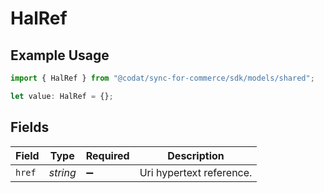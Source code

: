 # HalRef

## Example Usage

```typescript
import { HalRef } from "@codat/sync-for-commerce/sdk/models/shared";

let value: HalRef = {};
```

## Fields

| Field                    | Type                     | Required                 | Description              |
| ------------------------ | ------------------------ | ------------------------ | ------------------------ |
| `href`                   | *string*                 | :heavy_minus_sign:       | Uri hypertext reference. |